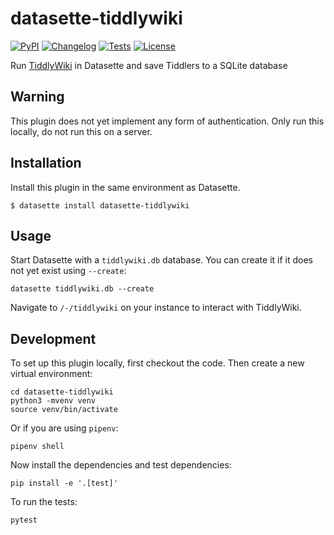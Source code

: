 # datasette-tiddlywiki

[![PyPI](https://img.shields.io/pypi/v/datasette-tiddlywiki.svg)](https://pypi.org/project/datasette-tiddlywiki/)
[![Changelog](https://img.shields.io/github/v/release/simonw/datasette-tiddlywiki?include_prereleases&label=changelog)](https://github.com/simonw/datasette-tiddlywiki/releases)
[![Tests](https://github.com/simonw/datasette-tiddlywiki/workflows/Test/badge.svg)](https://github.com/simonw/datasette-tiddlywiki/actions?query=workflow%3ATest)
[![License](https://img.shields.io/badge/license-Apache%202.0-blue.svg)](https://github.com/simonw/datasette-tiddlywiki/blob/main/LICENSE)

Run [TiddlyWiki](https://tiddlywiki.com/) in Datasette and save Tiddlers to a SQLite database

## Warning

This plugin does not yet implement any form of authentication. Only run this locally, do not run this on a server.

## Installation

Install this plugin in the same environment as Datasette.

    $ datasette install datasette-tiddlywiki

## Usage

Start Datasette with a `tiddlywiki.db` database. You can create it if it does not yet exist using `--create`:

    datasette tiddlywiki.db --create

Navigate to `/-/tiddlywiki` on your instance to interact with TiddlyWiki.

## Development

To set up this plugin locally, first checkout the code. Then create a new virtual environment:

    cd datasette-tiddlywiki
    python3 -mvenv venv
    source venv/bin/activate

Or if you are using `pipenv`:

    pipenv shell

Now install the dependencies and test dependencies:

    pip install -e '.[test]'

To run the tests:

    pytest
